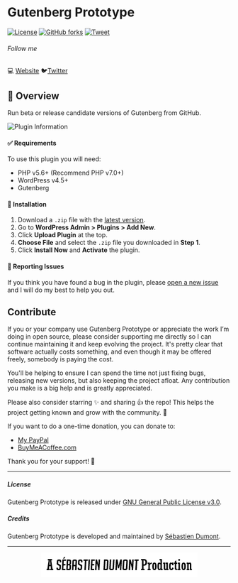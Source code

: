 # Gutenberg Prototype

[![License](https://img.shields.io/badge/license-GPL--3.0%2B-red.svg)](https://github.com/seb86/gutenberg-prototype/blob/master/LICENSE.md)
[![GitHub forks](https://img.shields.io/github/forks/seb86/{github-repo-slug}.svg?style=flat)](https://github.com/seb86/gutenberg-prototype/network)
[![Tweet](https://img.shields.io/twitter/url/http/shields.io.svg?style=social)](https://twitter.com/intent/tweet?text=I%20am%20able%20to%20test%20Gutenbergs%20latest%20release%20candidates%20thanks%20to%20Gutenberg%20Prototype%20—&url=https://github.com/seb86/gutenberg-prototype/&via=sebd86&hashtags=Gutenberg)


###### Follow me
💻 [Website](https://sebastiendumont.com) 🐦[Twitter](https://twitter.com/sebd86)

## 🔔 Overview

Run beta or release candidate versions of Gutenberg from GitHub.

![Plugin Information](https://raw.githubusercontent.com/seb86/gutenberg-prototype/master/screenshot-plugin-information.png)

#### ✅ Requirements

To use this plugin you will need:

* PHP v5.6+ (Recommend PHP v7.0+)
* WordPress v4.5+
* Gutenberg


#### 💽 Installation

1. Download a `.zip` file with the [latest version](https://github.com/seb86/gutenberg-prototype/releases).
2. Go to **WordPress Admin > Plugins > Add New**.
3. Click **Upload Plugin** at the top.
4. **Choose File** and select the `.zip` file you downloaded in **Step 1**.
5. Click **Install Now** and **Activate** the plugin.


#### 📝 Reporting Issues

If you think you have found a bug in the plugin, please [open a new issue](https://github.com/seb86/gutenberg-prototype/issues/new) and I will do my best to help you out.


## Contribute

If you or your company use Gutenberg Prototype or appreciate the work I’m doing in open source, please consider supporting me directly so I can continue maintaining it and keep evolving the project. It's pretty clear that software actually costs something, and even though it may be offered freely, somebody is paying the cost.

You'll be helping to ensure I can spend the time not just fixing bugs, releasing new versions, but also keeping the project afloat. Any contribution you make is a big help and is greatly appreciated.

Please also consider starring ✨ and sharing 👍 the repo! This helps the project getting known and grow with the community. 🙏

If you want to do a one-time donation, you can donate to:
- [My PayPal](https://www.paypal.me/codebreaker)
- [BuyMeACoffee.com](https://www.buymeacoffee.com/sebastien)

Thank you for your support! 🙌

---

##### License

Gutenberg Prototype is released under [GNU General Public License v3.0](http://www.gnu.org/licenses/gpl-3.0.html).


##### Credits

Gutenberg Prototype is developed and maintained by [Sébastien Dumont](https://sebastiendumont.com/about/).

---

<p align="center">
	<img src="https://raw.githubusercontent.com/seb86/my-open-source-readme-template/master/a-sebastien-dumont-production.png" width="353">
</p>
